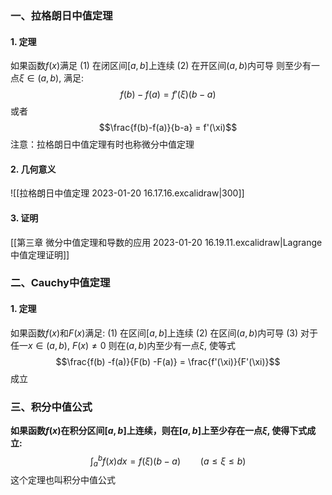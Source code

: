 ### 一、拉格朗日中值定理
#### 1. 定理
如果函数$f(x)$满足
(1) 在闭区间$[a,b]$上连续
(2) 在开区间$(a,b)$内可导
则至少有一点$\xi \in (a,b)$, 满足: 
$$f(b) - f(a) = f'(\xi) (b-a)$$
或者
$$\frac{f(b)-f(a)}{b-a} = f'(\xi)$$
注意：拉格朗日中值定理有时也称微分中值定理

#### 2. 几何意义
![[拉格朗日中值定理 2023-01-20 16.17.16.excalidraw|300]]
#### 3. 证明
[[第三章 微分中值定理和导数的应用 2023-01-20 16.19.11.excalidraw|Lagrange中值定理证明]]

### 二、Cauchy中值定理
#### 1. 定理
如果函数$f(x)$和$F(x)$满足: 
(1) 在区间$[a,b]$上连续
(2) 在区间$(a,b)$内可导
(3) 对于任一$x\in (a,b)$, $F(x)\neq 0$
则在$(a,b)$内至少有一点$\xi$, 使等式
$$\frac{f(b) -f(a)}{F(b) -F(a)} = \frac{f'(\xi)}{F'(\xi)}$$
成立

### 三、积分中值公式
**如果函数$f(x)$在积分区间$[a,b]$上连续，则在$[a,b]$上至少存在一点$\xi$, 使得下式成立:**
$$ \int^{b}_{a} f(x) dx = f(\xi) (b-a) \qquad (a\leq \xi \leq b)$$
这个定理也叫积分中值公式
